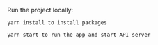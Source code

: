 
Run the project locally:

    yarn install to install packages

    yarn start to run the app and start API server

